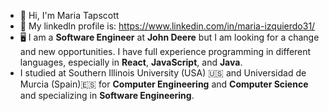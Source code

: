 - 👋 Hi, I'm Maria Tapscott
- 📨 My linkedln profile is: https://www.linkedin.com/in/maria-izquierdo31/ 
- 🖥 I am a **Software Engineer** at **John Deere** but I am looking for a change and new opportunities. I have full experience programming in different languages, especially in **React**, **JavaScript**, and **Java**.
- I studied at Southern Illinois University (USA) 🇺🇸 and Universidad de Murcia (Spain)🇪🇸 for **Computer Engineering** and **Computer Science** and specializing in **Software Engineering**.
